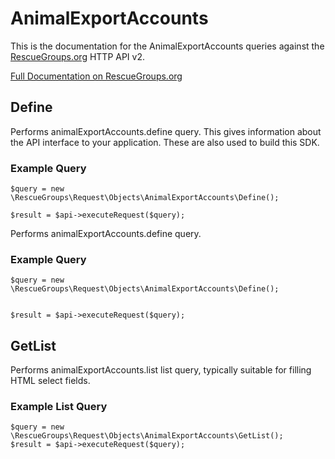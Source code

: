 # AnimalExportAccounts

This is the documentation for the AnimalExportAccounts queries against the [RescueGroups.org](https://www.rescuegroups.org/) HTTP API v2.

[Full Documentation on RescueGroups.org](https://userguide.rescuegroups.org/display/APIDG/Object+definitions#Objectdefinitions-animalExportAccounts)

## Define
Performs animalExportAccounts.define query. This gives information about the API interface to your application. These are also used to build this SDK.

### Example Query

    $query = new \RescueGroups\Request\Objects\AnimalExportAccounts\Define();

    $result = $api->executeRequest($query);
Performs animalExportAccounts.define query.

### Example Query

    $query = new \RescueGroups\Request\Objects\AnimalExportAccounts\Define();


    $result = $api->executeRequest($query);

## GetList
Performs animalExportAccounts.list list query, typically suitable for filling HTML select fields.

### Example List Query

    $query = new \RescueGroups\Request\Objects\AnimalExportAccounts\GetList();
    $result = $api->executeRequest($query);
